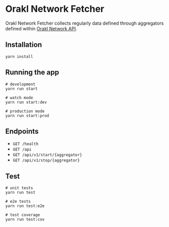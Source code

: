 # Orakl Network Fetcher

Orakl Network Fetcher collects regularly data defined through aggregators defined within [Orakl Network API](https://github.com/Bisonai/orakl/tree/master/api).

## Installation

```shell
yarn install
```

## Running the app

```shell
# development
yarn run start

# watch mode
yarn run start:dev

# production mode
yarn run start:prod
```

## Endpoints

* `GET /health`
* `GET /api`
* `GET /api/v1/start/{aggregator}`
* `GET /api/v1/stop/{aggregator}`

## Test

```shell
# unit tests
yarn run test

# e2e tests
yarn run test:e2e

# test coverage
yarn run test:cov
```

